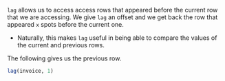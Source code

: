 
`lag` allows us to access access rows that appeared before the current row that we are accessing. We give `lag` an offset and we get back the row that appeared `x` spots before the current one.
- Naturally, this makes `lag` useful in being able to compare the values of the current and previous rows.

The following gives us the previous row.
```sql
lag(invoice, 1)
```